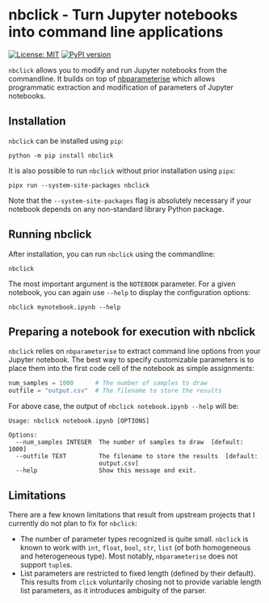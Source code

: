 # nbclick - Turn Jupyter notebooks into command line applications

[![License: MIT](https://img.shields.io/badge/License-MIT-yellow.svg)](https://opensource.org/licenses/MIT)
[![PyPI version](https://badge.fury.io/py/nbclick.svg)](https://badge.fury.io/py/nbclick)

`nbclick` allows you to modify and run Jupyter notebooks from the commandline.
It builds on top of [nbparameterise](https://github.com/takluyver/nbparameterise) which allows
programmatic extraction and modification of parameters of Jupyter notebooks.

## Installation

`nbclick` can be installed using `pip`:

```
python -m pip install nbclick
```

It is also possible to run `nbclick` without prior installation using `pipx`:

```
pipx run --system-site-packages nbclick
```

Note that the `--system-site-packages` flag is absolutely necessary if your notebook depends
on any non-standard library Python package.

## Running nbclick

After installation, you can run `nbclick` using the commandline:

```
nbclick
```

The most important argument is the `NOTEBOOK` parameter. For a given notebook,
you can again use `--help` to display the configuration options:

```
nbclick mynotebook.ipynb --help
```

## Preparing a notebook for execution with nbclick

`nbclick` relies on `nbparameterise` to extract command line options from your
Jupyter notebook. The best way to specify customizable parameters is to place
them into the first code cell of the notebook as simple assignments:

```python
num_samples = 1000      # The number of samples to draw
outfile = "output.csv"  # The filename to store the results
```

For above case, the output of `nbclick notebook.ipynb --help` will be:

```
Usage: nbclick notebook.ipynb [OPTIONS]

Options:
  --num_samples INTEGER  The number of samples to draw  [default: 1000]
  --outfile TEXT         The filename to store the results  [default:
                         output.csv]
  --help                 Show this message and exit.
```

## Limitations

There are a few known limitations that result from upstream projects that I currently
do not plan to fix for `nbclick`:

* The number of parameter types recognized is quite small. `nbclick` is known to work
  with `int`, `float`, `bool`, `str`, `list` (of both homogeneous and heterogeneous type).
  Most notably, `nbparameterise` does not support `tuple`s.
* List parameters are restricted to fixed length (defined by their default). This results
  from `click` voluntarily chosing not to provide variable length list parameters, as it
  introduces ambiguity of the parser.
